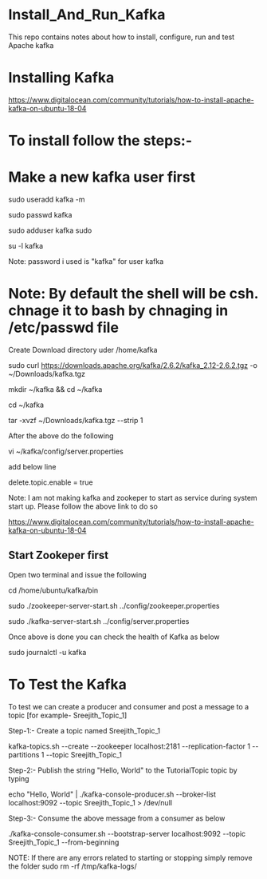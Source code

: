 # Install_And_Run_Kafka
This repo contains notes about how to install, configure, run and test Apache kafka

Installing Kafka
================
https://www.digitalocean.com/community/tutorials/how-to-install-apache-kafka-on-ubuntu-18-04

 
To install follow the steps:-
=============================

Make a new kafka user first
===========================
sudo useradd kafka -m

sudo passwd kafka

sudo adduser kafka sudo

su -l kafka

Note: password i used is "kafka" for user kafka

Note: By default the shell will be csh. chnage it to bash by chnaging in /etc/passwd file 
===============================================================================================

Create Download directory uder /home/kafka

sudo curl https://downloads.apache.org/kafka/2.6.2/kafka_2.12-2.6.2.tgz  -o ~/Downloads/kafka.tgz

mkdir ~/kafka && cd ~/kafka

cd ~/kafka

tar -xvzf ~/Downloads/kafka.tgz --strip 1

After the above do the following

vi ~/kafka/config/server.properties

add below line

delete.topic.enable = true

Note: I am not making kafka and zookeper to start as service during system start up. Please follow the above link to do so

https://www.digitalocean.com/community/tutorials/how-to-install-apache-kafka-on-ubuntu-18-04

Start Zookeper first
--------------------
Open two terminal and issue the following

cd /home/ubuntu/kafka/bin

sudo ./zookeeper-server-start.sh ../config/zookeeper.properties 

sudo ./kafka-server-start.sh ../config/server.properties 

Once above is done you can check the health of Kafka as below

sudo journalctl -u kafka

To Test the Kafka
=================
To test we can create a producer and consumer and post a message to a topic [for example- Sreejith_Topic_1]

Step-1:- Create a topic named Sreejith_Topic_1

kafka-topics.sh --create --zookeeper localhost:2181 --replication-factor 1 --partitions 1 --topic Sreejith_Topic_1

Step-2:- Publish the string "Hello, World" to the TutorialTopic topic by typing

echo "Hello, World" | ./kafka-console-producer.sh --broker-list localhost:9092 --topic Sreejith_Topic_1 > /dev/null

Step-3:- Consume the above message from a consumer as below

./kafka-console-consumer.sh --bootstrap-server localhost:9092 --topic Sreejith_Topic_1 --from-beginning



NOTE: If there are any errors related to starting or stopping simply remove the folder sudo rm -rf /tmp/kafka-logs/




